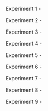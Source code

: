 Experiment 1 - 

Experiment 2 - 

Experiment 3 - 

Experiment 4 - 

Experiment 5 - 

Experiment 6 - 

Experiment 7 - 

Experiment 8 - 

Experiment 9 - 
